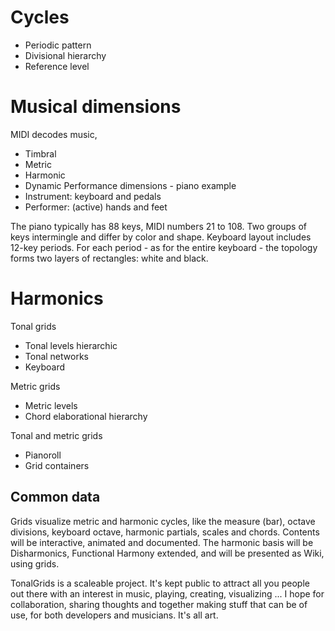 # Cycles
- Periodic pattern
- Divisional hierarchy
- Reference level

# Musical dimensions
MIDI decodes music,  
- Timbral
- Metric
- Harmonic
- Dynamic
Performance dimensions - piano example
- Instrument: keyboard and pedals
- Performer: (active) hands and feet

The piano typically has 88 keys, MIDI numbers 21 to 108. Two groups of keys intermingle and differ by color and shape. Keyboard layout includes 12-key periods. For each period - as for the entire keyboard - the topology forms two layers of rectangles: white and black.

# Harmonics


Tonal grids
- Tonal levels hierarchic
- Tonal networks
- Keyboard

Metric grids
- Metric levels
- Chord elaborational hierarchy

Tonal and metric grids
- Pianoroll
- Grid containers

## Common data
Grids visualize metric and harmonic cycles, like the measure (bar), octave divisions, keyboard octave, harmonic partials, scales and chords. Contents will be interactive, animated and documented. The harmonic basis will be Disharmonics, Functional Harmony extended, and will be presented as Wiki, using grids.

TonalGrids is a scaleable project. It's kept public to attract all you people out there with an interest in music, playing, creating, visualizing ... I hope for collaboration, sharing thoughts and together making stuff that can be of use, for both developers and musicians. It's all art.
